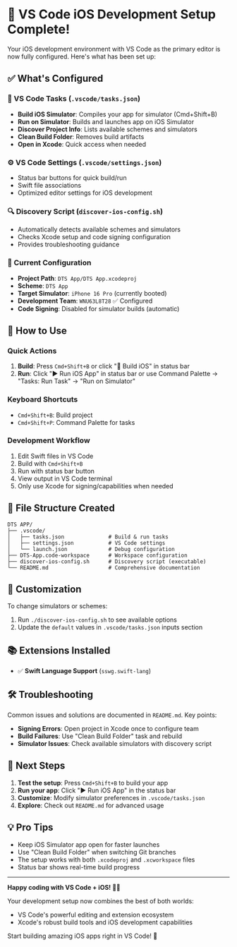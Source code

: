# 🎉 VS Code iOS Development Setup Complete!

Your iOS development environment with VS Code as the primary editor is now fully configured. Here's what has been set up:

## ✅ What's Configured

### 🔧 VS Code Tasks (`.vscode/tasks.json`)
- **Build iOS Simulator**: Compiles your app for simulator (Cmd+Shift+B)
- **Run on Simulator**: Builds and launches app on iOS Simulator  
- **Discover Project Info**: Lists available schemes and simulators
- **Clean Build Folder**: Removes build artifacts
- **Open in Xcode**: Quick access when needed

### ⚙️ VS Code Settings (`.vscode/settings.json`)
- Status bar buttons for quick build/run
- Swift file associations
- Optimized editor settings for iOS development

### 🔍 Discovery Script (`discover-ios-config.sh`)
- Automatically detects available schemes and simulators
- Checks Xcode setup and code signing configuration
- Provides troubleshooting guidance

### 📱 Current Configuration
- **Project Path**: `DTS App/DTS App.xcodeproj`
- **Scheme**: `DTS App`
- **Target Simulator**: `iPhone 16 Pro` (currently booted)
- **Development Team**: `WNU63L8T28` ✅ Configured
- **Code Signing**: Disabled for simulator builds (automatic)

## 🚀 How to Use

### Quick Actions
1. **Build**: Press `Cmd+Shift+B` or click "🔨 Build iOS" in status bar
2. **Run**: Click "▶️ Run iOS App" in status bar or use Command Palette → "Tasks: Run Task" → "Run on Simulator"

### Keyboard Shortcuts
- `Cmd+Shift+B`: Build project
- `Cmd+Shift+P`: Command Palette for tasks

### Development Workflow
1. Edit Swift files in VS Code
2. Build with `Cmd+Shift+B`
3. Run with status bar button
4. View output in VS Code terminal
5. Only use Xcode for signing/capabilities when needed

## 📁 File Structure Created

```
DTS APP/
├── .vscode/
│   ├── tasks.json              # Build & run tasks
│   ├── settings.json           # VS Code settings  
│   └── launch.json             # Debug configuration
├── DTS-App.code-workspace      # Workspace configuration
├── discover-ios-config.sh      # Discovery script (executable)
└── README.md                   # Comprehensive documentation
```

## 🔧 Customization

To change simulators or schemes:
1. Run `./discover-ios-config.sh` to see available options
2. Update the `default` values in `.vscode/tasks.json` inputs section

## 📚 Extensions Installed

- ✅ **Swift Language Support** (`sswg.swift-lang`)

## 🛠️ Troubleshooting

Common issues and solutions are documented in `README.md`. Key points:

- **Signing Errors**: Open project in Xcode once to configure team
- **Build Failures**: Use "Clean Build Folder" task and rebuild
- **Simulator Issues**: Check available simulators with discovery script

## 🎯 Next Steps

1. **Test the setup**: Press `Cmd+Shift+B` to build your app
2. **Run your app**: Click "▶️ Run iOS App" in the status bar
3. **Customize**: Modify simulator preferences in `.vscode/tasks.json`
4. **Explore**: Check out `README.md` for advanced usage

## 💡 Pro Tips

- Keep iOS Simulator app open for faster launches
- Use "Clean Build Folder" when switching Git branches
- The setup works with both `.xcodeproj` and `.xcworkspace` files
- Status bar shows real-time build progress

---

**Happy coding with VS Code + iOS! 🍎📱**

Your development setup now combines the best of both worlds:
- VS Code's powerful editing and extension ecosystem
- Xcode's robust build tools and iOS development capabilities

Start building amazing iOS apps right in VS Code! 🚀
